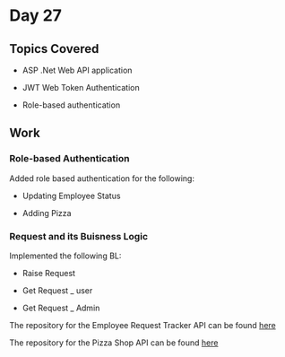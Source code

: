 # Day 27

## Topics Covered

- ASP .Net Web API application

- JWT Web Token Authentication

- Role-based authentication

## Work

### Role-based Authentication

Added role based authentication for the following:

- Updating Employee Status
 
- Adding Pizza 


### Request and its Buisness Logic

Implemented the following BL:
- Raise Request

- Get Request _ user

- Get Request _ Admin


The repository for the Employee Request Tracker API can be found [here](../Day24/EmployeeRequestTrackerSolution)


The repository for the Pizza Shop API can be found [here](../Day25/PizzaApplicationSolution)